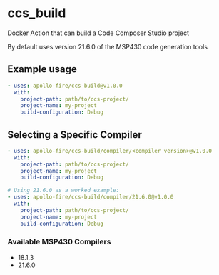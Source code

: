 # ccs_build
Docker Action that can build a Code Composer Studio project

By default uses version 21.6.0 of the MSP430 code generation tools

## Example usage
```yaml
- uses: apollo-fire/ccs-build@v1.0.0
  with:
    project-path: path/to/ccs-project/
    project-name: my-project
    build-configuration: Debug
```

## Selecting a Specific Compiler
```yaml
- uses: apollo-fire/ccs-build/compiler/<compiler version>@v1.0.0
  with:
    project-path: path/to/ccs-project/
    project-name: my-project
    build-configuration: Debug

# Using 21.6.0 as a worked example:
- uses: apollo-fire/ccs-build/compiler/21.6.0@v1.0.0
  with:
    project-path: path/to/ccs-project/
    project-name: my-project
    build-configuration: Debug    
```

### Available MSP430 Compilers
* 18.1.3
* 21.6.0
